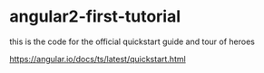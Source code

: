 # angular2-first-tutorial

this is the code for the official quickstart guide and tour of heroes

https://angular.io/docs/ts/latest/quickstart.html